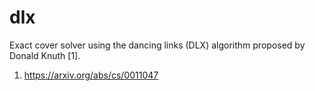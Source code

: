 # dlx
Exact cover solver using the dancing links (DLX) algorithm proposed by Donald Knuth [1].


1. https://arxiv.org/abs/cs/0011047
